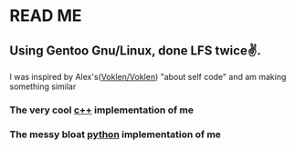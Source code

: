 # READ ME
Using Gentoo Gnu/Linux, done LFS twice✌️.
-
I was inspired by Alex's([Voklen/Voklen](https://github.com/Voklen/Voklen)) "about self code" and am making something similar

### The very cool [c++](me.c++) implementation of me
### The messy bloat [python](me.py) implementation of me
